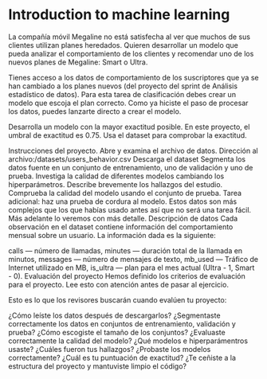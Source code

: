 # Introduction to machine learning

La compañía móvil Megaline no está satisfecha al ver que muchos de sus clientes utilizan planes heredados. Quieren desarrollar un modelo que pueda analizar el comportamiento de los clientes y recomendar uno de los nuevos planes de Megaline: Smart o Ultra.

Tienes acceso a los datos de comportamiento de los suscriptores que ya se han cambiado a los planes nuevos (del proyecto del sprint de Análisis estadístico de datos). Para esta tarea de clasificación debes crear un modelo que escoja el plan correcto. Como ya hiciste el paso de procesar los datos, puedes lanzarte directo a crear el modelo.

Desarrolla un modelo con la mayor exactitud posible. En este proyecto, el umbral de exactitud es 0.75. Usa el dataset para comprobar la exactitud.

Instrucciones del proyecto.
Abre y examina el archivo de datos. Dirección al archivo:/datasets/users_behavior.csv Descarga el dataset
Segmenta los datos fuente en un conjunto de entrenamiento, uno de validación y uno de prueba.
Investiga la calidad de diferentes modelos cambiando los hiperparámetros. Describe brevemente los hallazgos del estudio.
Comprueba la calidad del modelo usando el conjunto de prueba.
Tarea adicional: haz una prueba de cordura al modelo. Estos datos son más complejos que los que habías usado antes así que no será una tarea fácil. Más adelante lo veremos con más detalle.
Descripción de datos
Cada observación en el dataset contiene información del comportamiento mensual sobre un usuario. La información dada es la siguiente:

сalls — número de llamadas,
minutes — duración total de la llamada en minutos,
messages — número de mensajes de texto,
mb_used — Tráfico de Internet utilizado en MB,
is_ultra — plan para el mes actual (Ultra - 1, Smart - 0).
Evaluación del proyecto
Hemos definido los criterios de evaluación para el proyecto. Lee esto con atención antes de pasar al ejercicio. 

Esto es lo que los revisores buscarán cuando evalúen tu proyecto:

¿Cómo leíste los datos después de descargarlos?
¿Segmentaste correctamente los datos en conjuntos de entrenamiento, validación y prueba?
¿Cómo escogiste el tamaño de los conjuntos?
¿Evaluaste correctamente la calidad del modelo?
¿Qué modelos e hiperparámentros usaste?
¿Cuáles fueron tus hallazgos?
¿Probaste los modelos correctamente?
¿Cuál es tu puntuación de exactitud?
¿Te ceñiste a la estructura del proyecto y mantuviste limpio el código?
